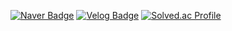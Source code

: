 <!--
**yeji4268/yeji4268** is a ✨ _special_ ✨ repository because its `README.md` (this file) appears on your GitHub profile.

Here are some ideas to get you started:

- 🔭 I’m currently working on ...
- 🌱 I’m currently learning ...
- 👯 I’m looking to collaborate on ...
- 🤔 I’m looking for help with ...
- 💬 Ask me about ...
- 📫 How to reach me: ...
- 😄 Pronouns: ...
- ⚡ Fun fact: ...
-->

[![Naver Badge](https://img.shields.io/badge/Naver-03C75A?style=flat-square&logo=Naver&logoColor=white&link=mailto:yeji4268@naver.com)](mailto:yeji4268@naver.com)  [![Velog Badge](https://img.shields.io/badge/Velog-20C997?style=flat-square&logo=Velog&logoColor=white&link=https://velog.io/@yeji4268/posts)](https://velog.io/@yeji4268/posts)
[![Solved.ac Profile](http://mazassumnida.wtf/api/generate_badge?boj=yeji4268)](https://solved.ac/yeji4268)
